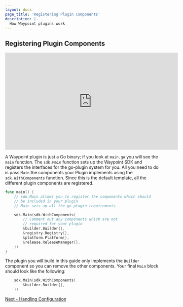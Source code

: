 ```yaml
---
layout: docs
page_title: 'Registering Plugin Components'
description: |-
  How Waypoint plugins work
---
```


## Registering Plugin Components

<iframe
  width="560"
  height="315"
  src="https://www.youtube.com/embed/4zwZCpqo0j8?start=147&end=200"
  frameborder="0"
  allow="accelerometer; autoplay; clipboard-write; encrypted-media; gyroscope; picture-in-picture"
  allowfullscreen
></iframe>

A Waypoint plugin is just a Go binary; if you look at `main.go` you will see the `main` function. The `sdk.Main`
function sets up the Waypoint SDK and registers the interfaces for the go-plugin system for you. All you need to do is
pass `Main` the components your Plugin implements using the `sdk.WithComponents` function. Since this is the default
template, all the different plugin components are registered.

```go
func main() {
	// sdk.Main allows you to register the components which should
	// be included in your plugin
	// Main sets up all the go-plugin requirements

	sdk.Main(sdk.WithComponents(
		// Comment out any components which are not
		// required for your plugin
		&builder.Builder{},
		&registry.Registry{},
		&platform.Platform{},
		&release.ReleaseManager{},
	))
}
```

The plugin you will build in this guide only implements the `Builder` component so you can remove the other components.
Your final `Main` block should look like the following:

```go
	sdk.Main(sdk.WithComponents(
		&builder.Builder{},
	))
```

[Next - Handling Configuration](../docs/extending-waypoint/creating-plugins/configuration)
